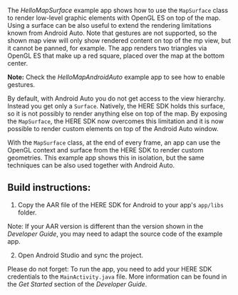 The _HelloMapSurface_ example app shows how to use the `MapSurface` class to render low-level graphic elements with OpenGL ES on top of the map. Using a surface can be also useful to extend the rendering limitations known from Android Auto. 
Note that gestures are not supported, so the shown map view will only show rendered content on top of the mp view, but it cannot be panned, for example. 
The app renders two triangles via OpenGL ES that make up a red square, placed over the map at the bottom center.

**Note:** Check the _HelloMapAndroidAuto_ example app to see how to enable gestures.

By default, with Android Auto you do not get access to the view hierarchy. Instead you get only a `Surface`. Natively, the HERE SDK holds this surface, so it is not possibly to render anything else on top of the map. By exposing the `MapSurface`, the HERE SDK now overcomes this limitation and it is now possible to render custom elements on top of the Android Auto window.  

With the `MapSurface` class, at the end of every frame, an app can use the OpenGL context and surface from the HERE SDK to render custom geometries. This example app shows this in isolation, but the same techniques can be also used together with Android Auto.

Build instructions:
-------------------

1) Copy the AAR file of the HERE SDK for Android to your app's `app/libs` folder.

Note: If your AAR version is different than the version shown in the _Developer Guide_, you may need to adapt the source code of the example app.

2) Open Android Studio and sync the project.

Please do not forget: To run the app, you need to add your HERE SDK credentials to the `MainActivity.java` file. More information can be found in the _Get Started_ section of the _Developer Guide_.
